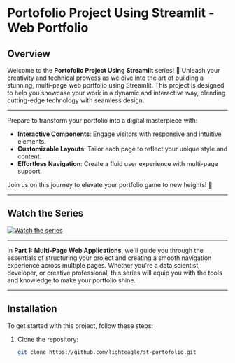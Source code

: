 # Portofolio Project Using Streamlit - Web Portfolio

## Overview

Welcome to the **Portofolio Project Using Streamlit** series! 🌟 Unleash your creativity and technical prowess as we dive into the art of building a stunning, multi-page web portfolio using Streamlit. This project is designed to help you showcase your work in a dynamic and interactive way, blending cutting-edge technology with seamless design.

---

Prepare to transform your portfolio into a digital masterpiece with:

- **Interactive Components**: Engage visitors with responsive and intuitive elements.
- **Customizable Layouts**: Tailor each page to reflect your unique style and content.
- **Effortless Navigation**: Create a fluid user experience with multi-page support.

Join us on this journey to elevate your portfolio game to new heights! 🚀

---

## Watch the Series

[![Watch the series](https://img.youtube.com/vi/jYL6tdUnOxc/0.jpg)](https://www.youtube.com/playlist?list=PLGXGOHg9776WlK6VG3zfx7MoFucNXldw3)

---

In **Part 1: Multi-Page Web Applications**, we'll guide you through the essentials of structuring your project and creating a smooth navigation experience across multiple pages. Whether you're a data scientist, developer, or creative professional, this series will equip you with the tools and knowledge to make your portfolio shine.

---

## Installation

To get started with this project, follow these steps:

1. Clone the repository:

   ```bash
   git clone https://github.com/lighteagle/st-portofolio.git
